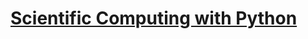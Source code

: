 # [Scientific Computing with Python](https://www.freecodecamp.org/learn/scientific-computing-with-python/)

